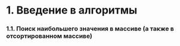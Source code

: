 <h1>1. Введение в алгоритмы</h1>
<h3>1.1. Поиск наибольшего значения в массиве (а также в отсортированном массиве)</h3>
